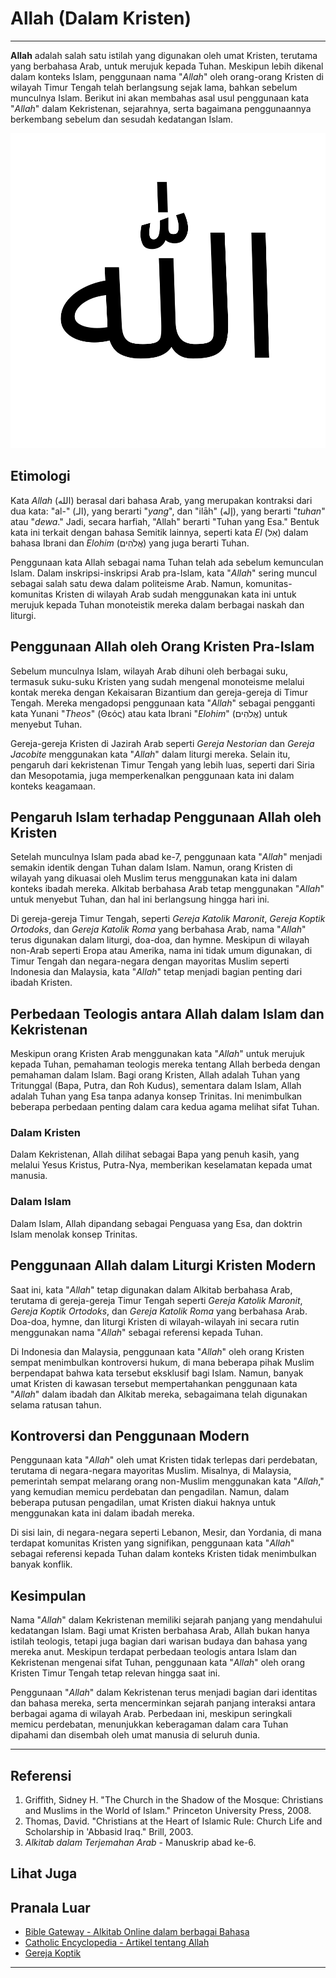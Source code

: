 # Allah (Dalam Kristen)

---

**Allah** adalah salah satu istilah yang digunakan oleh umat Kristen, terutama yang berbahasa Arab, untuk merujuk kepada Tuhan. Meskipun lebih dikenal dalam konteks Islam, penggunaan nama "*Allah*" oleh orang-orang Kristen di wilayah Timur Tengah telah berlangsung sejak lama, bahkan sebelum munculnya Islam. Berikut ini akan membahas asal usul penggunaan kata "*Allah*" dalam Kekristenan, sejarahnya, serta bagaimana penggunaannya berkembang sebelum dan sesudah kedatangan Islam.

![Kata 'Allah' dalam tulisan Arab](konten/img/nama_tuhan/allah.svg)

## Etimologi

Kata *Allah* (الله‎) berasal dari bahasa Arab, yang merupakan kontraksi dari dua kata: "al-" (الـ‎), yang berarti "*yang*", dan "ilāh" (إله‎), yang berarti "*tuhan*" atau "*dewa*." Jadi, secara harfiah, "Allah" berarti "Tuhan yang Esa." Bentuk kata ini terkait dengan bahasa Semitik lainnya, seperti kata *El* (אֵל‎) dalam bahasa Ibrani dan *Elohim* (אֱלֹהִים‎) yang juga berarti Tuhan.

Penggunaan kata Allah sebagai nama Tuhan telah ada sebelum kemunculan Islam. Dalam inskripsi-inskripsi Arab pra-Islam, kata "*Allah*" sering muncul sebagai salah satu dewa dalam politeisme Arab. Namun, komunitas-komunitas Kristen di wilayah Arab sudah menggunakan kata ini untuk merujuk kepada Tuhan monoteistik mereka dalam berbagai naskah dan liturgi.

## Penggunaan Allah oleh Orang Kristen Pra-Islam

Sebelum munculnya Islam, wilayah Arab dihuni oleh berbagai suku, termasuk suku-suku Kristen yang sudah mengenal monoteisme melalui kontak mereka dengan Kekaisaran Bizantium dan gereja-gereja di Timur Tengah. Mereka mengadopsi penggunaan kata "*Allah*" sebagai pengganti kata Yunani "*Theos*" (Θεός) atau kata Ibrani "*Elohim*" (אֱלֹהִים‎) untuk menyebut Tuhan.

Gereja-gereja Kristen di Jazirah Arab seperti *Gereja Nestorian* dan *Gereja Jacobite* menggunakan kata "*Allah*" dalam liturgi mereka. Selain itu, pengaruh dari kekristenan Timur Tengah yang lebih luas, seperti dari Siria dan Mesopotamia, juga memperkenalkan penggunaan kata ini dalam konteks keagamaan.

## Pengaruh Islam terhadap Penggunaan Allah oleh Kristen

Setelah munculnya Islam pada abad ke-7, penggunaan kata "*Allah*" menjadi semakin identik dengan Tuhan dalam Islam. Namun, orang Kristen di wilayah yang dikuasai oleh Muslim terus menggunakan kata ini dalam konteks ibadah mereka. Alkitab berbahasa Arab tetap menggunakan "*Allah*" untuk menyebut Tuhan, dan hal ini berlangsung hingga hari ini.

Di gereja-gereja Timur Tengah, seperti *Gereja Katolik Maronit*, *Gereja Koptik Ortodoks*, dan *Gereja Katolik Roma* yang berbahasa Arab, nama "*Allah*" terus digunakan dalam liturgi, doa-doa, dan hymne. Meskipun di wilayah non-Arab seperti Eropa atau Amerika, nama ini tidak umum digunakan, di Timur Tengah dan negara-negara dengan mayoritas Muslim seperti Indonesia dan Malaysia, kata "*Allah*" tetap menjadi bagian penting dari ibadah Kristen.

## Perbedaan Teologis antara Allah dalam Islam dan Kekristenan

Meskipun orang Kristen Arab menggunakan kata "*Allah*" untuk merujuk kepada Tuhan, pemahaman teologis mereka tentang Allah berbeda dengan pemahaman dalam Islam. Bagi orang Kristen, Allah adalah Tuhan yang Tritunggal (Bapa, Putra, dan Roh Kudus), sementara dalam Islam, Allah adalah Tuhan yang Esa tanpa adanya konsep Trinitas. Ini menimbulkan beberapa perbedaan penting dalam cara kedua agama melihat sifat Tuhan.

### Dalam Kristen
Dalam Kekristenan, Allah dilihat sebagai Bapa yang penuh kasih, yang melalui Yesus Kristus, Putra-Nya, memberikan keselamatan kepada umat manusia.

### Dalam Islam
Dalam Islam, Allah dipandang sebagai Penguasa yang Esa, dan doktrin Islam menolak konsep Trinitas.

## Penggunaan Allah dalam Liturgi Kristen Modern

Saat ini, kata "*Allah*" tetap digunakan dalam Alkitab berbahasa Arab, terutama di gereja-gereja Timur Tengah seperti *Gereja Katolik Maronit*, *Gereja Koptik Ortodoks*, dan *Gereja Katolik Roma* yang berbahasa Arab. Doa-doa, hymne, dan liturgi Kristen di wilayah-wilayah ini secara rutin menggunakan nama "*Allah*" sebagai referensi kepada Tuhan.

Di Indonesia dan Malaysia, penggunaan kata "*Allah*" oleh orang Kristen sempat menimbulkan kontroversi hukum, di mana beberapa pihak Muslim berpendapat bahwa kata tersebut eksklusif bagi Islam. Namun, banyak umat Kristen di kawasan tersebut mempertahankan penggunaan kata "*Allah*" dalam ibadah dan Alkitab mereka, sebagaimana telah digunakan selama ratusan tahun.

## Kontroversi dan Penggunaan Modern

Penggunaan kata "*Allah*" oleh umat Kristen tidak terlepas dari perdebatan, terutama di negara-negara mayoritas Muslim. Misalnya, di Malaysia, pemerintah sempat melarang orang non-Muslim menggunakan kata "*Allah*," yang kemudian memicu perdebatan dan pengadilan. Namun, dalam beberapa putusan pengadilan, umat Kristen diakui haknya untuk menggunakan kata ini dalam ibadah mereka.

Di sisi lain, di negara-negara seperti Lebanon, Mesir, dan Yordania, di mana terdapat komunitas Kristen yang signifikan, penggunaan kata "*Allah*" sebagai referensi kepada Tuhan dalam konteks Kristen tidak menimbulkan banyak konflik.

## Kesimpulan

Nama "*Allah*" dalam Kekristenan memiliki sejarah panjang yang mendahului kedatangan Islam. Bagi umat Kristen berbahasa Arab, Allah bukan hanya istilah teologis, tetapi juga bagian dari warisan budaya dan bahasa yang mereka anut. Meskipun terdapat perbedaan teologis antara Islam dan Kekristenan mengenai sifat Tuhan, penggunaan kata "*Allah*" oleh orang Kristen Timur Tengah tetap relevan hingga saat ini.

Penggunaan "*Allah*" dalam Kekristenan terus menjadi bagian dari identitas dan bahasa mereka, serta mencerminkan sejarah panjang interaksi antara berbagai agama di wilayah Arab. Perbedaan ini, meskipun seringkali memicu perdebatan, menunjukkan keberagaman dalam cara Tuhan dipahami dan disembah oleh umat manusia di seluruh dunia.

---

## Referensi
1. Griffith, Sidney H. "The Church in the Shadow of the Mosque: Christians and Muslims in the World of Islam." Princeton University Press, 2008.
2. Thomas, David. "Christians at the Heart of Islamic Rule: Church Life and Scholarship in 'Abbasid Iraq." Brill, 2003.
3. *Alkitab dalam Terjemahan Arab* - Manuskrip abad ke-6.

## Lihat Juga

## Pranala Luar
- [Bible Gateway - Alkitab Online dalam berbagai Bahasa](https://www.biblegateway.com/)
- [Catholic Encyclopedia - Artikel tentang Allah](https://www.newadvent.org/cathen/)
- [Gereja Koptik](https://www.copticchurch.net)

---
